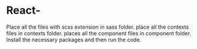 # React-

Place all the files with scss extension in sass folder.
place all the contexts files in contexts folder.
places all the component files in component folder.
Install the necessary packages and then run the code.
